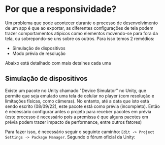 # Por que a responsividade?

Um problema que pode acontecer durante o processo de desenvolvimento de um app é que ao exportar, as diferentes configurações de tela podem trazer comportamentos atípicos como elementos movendo-se para fora da tela, ou sobrepondo-se uns sobre os outros.
Para isso temos 2 remédios:
- Simulação de dispositivos
- Modo prévia de resolução

Abaixo está detalhado com mais detalhes cada uma

## Simulação de dispositivos

Existe um pacote no Unity chamado "Device Simulator" no Unity, que permite que seja emulado uma tela de celular no player (com resolução e limitações físicas, como câmeras). No entanto, até a data que isto está sendo escrito (08/09/22), este pacote está como prévia (incompleto). Então é necessário configurar antes o projeto para receber pacotes em prévia (este processo é necessário pois a premissa é que alguns pacotes em prévia  podem trazer impacto de performance, entre outros fatores)

Para fazer isso, é necessário seguir o seguinte caminho: ``Edit -> Project Settings -> Package Manager``. Segundo o fórum oficial da Unity:
